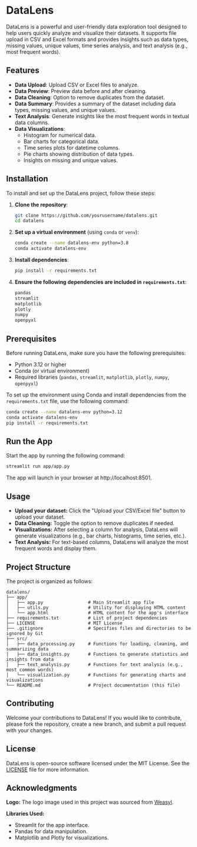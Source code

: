 # DataLens

DataLens is a powerful and user-friendly data exploration tool designed to help users quickly analyze and visualize their datasets. It supports file upload in CSV and Excel formats and provides insights such as data types, missing values, unique values, time series analysis, and text analysis (e.g., most frequent words).

## Features

- **Data Upload**: Upload CSV or Excel files to analyze.
- **Data Preview**: Preview data before and after cleaning.
- **Data Cleaning**: Option to remove duplicates from the dataset.
- **Data Summary**: Provides a summary of the dataset including data types, missing values, and unique values.
- **Text Analysis**: Generate insights like the most frequent words in textual data columns.
- **Data Visualizations**:
  - Histogram for numerical data.
  - Bar charts for categorical data.
  - Time series plots for datetime columns.
  - Pie charts showing distribution of data types.
  - Insights on missing and unique values.

## Installation

To install and set up the DataLens project, follow these steps:

1. **Clone the repository**:
    ```bash
    git clone https://github.com/yourusername/datalens.git
    cd datalens
    ```

2. **Set up a virtual environment** (using `conda` or `venv`):
    ```bash
    conda create --name datalens-env python=3.8
    conda activate datalens-env
    ```

3. **Install dependencies**:
    ```bash
    pip install -r requirements.txt
    ```

4. **Ensure the following dependencies are included in `requirements.txt`**:
    ```txt
    pandas
    streamlit
    matplotlib
    plotly
    numpy
    openpyxl
    ```

## Prerequisites

Before running DataLens, make sure you have the following prerequisites:

- Python 3.12 or higher
- Conda (or virtual environment)
- Required libraries (`pandas`, `streamlit`, `matplotlib`, `plotly`, `numpy`, `openpyxl`)

To set up the environment using Conda and install dependencies from the `requirements.txt` file, use the following command:

```bash
conda create --name datalens-env python=3.12
conda activate datalens-env
pip install -r requirements.txt
```
## Run the App
Start the app by running the following command:

```bash
streamlit run app/app.py
```
The app will launch in your browser at http://localhost:8501.

## Usage
- **Upload your dataset:** Click the "Upload your CSV/Excel file" button to upload your dataset.
- **Data Cleaning:** Toggle the option to remove duplicates if needed.
- **Visualizations:** After selecting a column for analysis, DataLens will generate visualizations (e.g., bar charts, histograms, time series, etc.).
- **Text Analysis:** For text-based columns, DataLens will analyze the most frequent words and display them.

## Project Structure
The project is organized as follows:

```tree
datalens/
├── app/
│   ├── app.py                 # Main Streamlit app file
│   ├── utils.py               # Utility for displaying HTML content
│   └── app.html               # HTML content for the app's interface
├── requirements.txt           # List of project dependencies
├── LICENSE                    # MIT License
├── .gitignore                 # Specifies files and directories to be ignored by Git
├── src/
│   ├── data_processing.py     # Functions for loading, cleaning, and summarizing data
│   ├── data_insights.py       # Functions to generate statistics and insights from data
│   ├── text_analysis.py       # Functions for text analysis (e.g., most common words)
│   └── visualization.py       # Functions for generating charts and visualizations
└── README.md                  # Project documentation (this file)
```


## Contributing
Welcome your contributions to DataLens! If you would like to contribute, please fork the repository, create a new branch, and submit a pull request with your changes.

## License
DataLens is open-source software licensed under the MIT License. See the [LICENSE](LICENSE) file for more information.

## Acknowledgments
**Logo:** The logo image used in this project was sourced from [Weasyl](https://cdn.weasyl.com/~ley/submissions/524374/ca8423f69f9347a4943e373d5a2bf3cdede228ea8347e1fefcef0ef700934df2/ley-camera-lens-illustrator.png).

**Libraries Used:**
- Streamlit for the app interface.
- Pandas for data manipulation.
- Matplotlib and Plotly for visualizations.